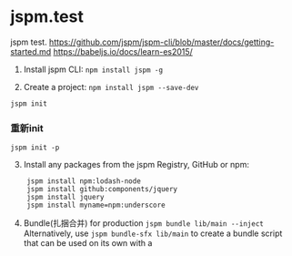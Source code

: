 # jspm.test
jspm test.
https://github.com/jspm/jspm-cli/blob/master/docs/getting-started.md
https://babeljs.io/docs/learn-es2015/

1. Install jspm CLI:
`npm install jspm -g`

2. Create a project:
`npm install jspm --save-dev`

`jspm init`

### 重新init
`jspm init -p`

3. Install any packages from the jspm Registry, GitHub or npm:
```
    jspm install npm:lodash-node
    jspm install github:components/jquery
    jspm install jquery
    jspm install myname=npm:underscore
```

4. Bundle(扎捆合并) for production
`jspm bundle lib/main --inject`
Alternatively, use `jspm bundle-sfx lib/main` to create a bundle script that can be used on its own with a <script> tag independent of config.js and system.js.

5. Unbundle
`jspm unbundle`

### Install Browsersync
`npm install -g browser-sync`

### Start Browsersync
`browser-sync start --server --files "."`

